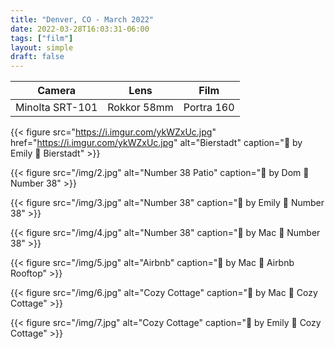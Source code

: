 ```yaml
---
title: "Denver, CO - March 2022"
date: 2022-03-28T16:03:31-06:00
tags: ["film"]
layout: simple
draft: false
---
```


| Camera          | Lens        | Film       |
| --------------- | ----------- | ---------- |
| Minolta SRT-101 | Rokkor 58mm | Portra 160 |

{{< figure
    src="https://i.imgur.com/ykWZxUc.jpg"
    href="https://i.imgur.com/ykWZxUc.jpg"
    alt="Bierstadt"
    caption="📸 by Emily 📍 Bierstadt"
    >}}

{{< figure
    src="/img/2.jpg"
    alt="Number 38 Patio"
    caption="📸 by Dom 📍 Number 38"
    >}}

{{< figure
    src="/img/3.jpg"
    alt="Number 38"
    caption="📸 by Emily 📍 Number 38"
    >}}

{{< figure
    src="/img/4.jpg"
    alt="Number 38"
    caption="📸 by Mac 📍 Number 38"
    >}}

{{< figure
    src="/img/5.jpg"
    alt="Airbnb"
    caption="📸 by Mac 📍 Airbnb Rooftop"
    >}}

{{< figure
    src="/img/6.jpg"
    alt="Cozy Cottage"
    caption="📸 by Mac 📍 Cozy Cottage"
    >}}

{{< figure
    src="/img/7.jpg"
    alt="Cozy Cottage"
    caption="📸 by Emily 📍 Cozy Cottage"
    >}}

